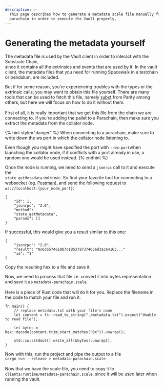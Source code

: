 ```yaml
---
description: >-
  This page describes how to generate a metadata scale file manually from your
  parachain in order to execute the Vault properly.
---
```


# Generating the metadata yourself

The metadata file is used by the Vault client in order to interact with the Substrate Chain, \
since it contains all the extrinsics and events that are used by it. In the vault client, the metadata files that you need for running Spacewalk in a testchain or pendulum, are included.

But if for some reason, you're experiencing troubles with the types or the extrinsic calls, you may want to obtain this file yourself. There are many tools that can be used to fetch this file, namely [subxt](https://github.com/paritytech/subxt) from Parity among others, but here we will focus on how to do it without them. \
\
First of all, it is really important that we get this file from the chain we are connecting to. If you're adding the pallet to a Parachain, then make sure you extract the metadata from the collator node.

{% hint style="danger" %}
When connecting to a parachain, make sure to write down the ws port in which the collator node listening to.

Even though you might have specified the port with `--ws-port`when launching the collator node, if it conflicts with a port already in use, a random one would be used instead.
{% endhint %}

Once the node is running, we need to send a `jsonrpc` call to it and execute the \
`state_getMetadata` extrinsic. So find your favorite tool for connecting to a websocket (eg. [Postman](https://www.postman.com/)), and send the following request to \
`ws://localhost:{your_node_port}`:&#x20;

```
{  
    "id": 1,  
    "jsonrpc": "2.0",  
    "method": 
    "state_getMetadata",  
    "params": []
}
```

If successful, this would give you a result similar to this one:

```
{  
    "jsonrpc": "2.0",  
    "result": "0x6d6574610b7c1853797374656d3a3a4163..."
    "id": "1"
}
```

Copy the resulting hex to a file and save it.&#x20;

Now, we need to process that file i.e. convert it into bytes representation and save it as `metadata-parachain.scale`.\
\
Here is a piece of Rust code that will do it for you. Replace the filename in the code to match your file and run it.

```
fn main() {
    // replace metadata.txt with your file's name 
    let content = fs::read_to_string("./metadata.txt").expect("Unable to read file");

    let bytes = hex::decode(content.trim_start_matches("0x")).unwrap();

    std::io::stdout().write_all(&bytes).unwrap();
}
```

Now with this, run the project and pipe the output to a file\
`cargo run --release > metadata-parachain.scale`\
\
Now that we have the scale file, you need to copy it to `clients/runtime/metadata-parachain.scale`, since it will be used later when running the vault.
